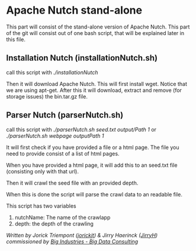 # Apache Nutch stand-alone

This part will consist of the stand-alone version of Apache Nutch. This part of the git will consist out of one bash script, that will be explained later in this file.

## Installation Nutch (installationNutch.sh)

call this script with *./installationNutch*

Then it will download Apache Nutch. This will first install wget. Notice that we are using apt-get.
After this it will download, extract and remove (for storage issues) the bin.tar.gz file.

## Parser Nutch (parserNutch.sh)
call this script with *./parserNutch.sh seed.txt output/Path 1* or  *./parserNutch.sh webpage outputPath 1*

It will first check if you have provided a file or a html page.
The file you need to provide consist of a list of html pages.

When you have provided a html page, it will add this to an seed.txt file (consisting only with that url).

Then it will crawl the seed file with an provided depth.

When this is done the script will parse the crawl data to an readable file.

This script has two variables
1. nutchName: The name of the crawlapp
2. depth: the depth of the crawling



*Written by Jorick Triempont ([jorickjt](https://github.com/jorickjt )) & Jirry Haerinck ([JirryH](https://github.com/jirryh )) commissioned by [Big Industries - Big Data Consulting](http://www.bigindustries.be/)*
